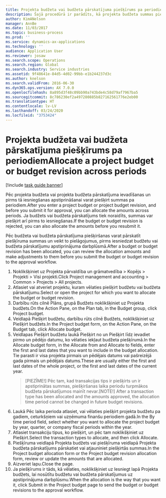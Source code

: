 ```yaml
---
title: Projekta budžeta vai budžeta pārskatījuma piešķīrums pa periodiem
description: Šajā procedūrā ir parādīts, kā projekta budžeta summas piešķirt pa periodiem.
author: KimANelson
manager: AnnBe
ms.date: 11/03/2017
ms.topic: business-process
ms.prod: ''
ms.service: dynamics-ax-applications
ms.technology: ''
audience: Application User
ms.reviewer: josaw
ms.search.scope: Operations
ms.search.region: Global
ms.search.industry: Service industries
ms.assetid: 9f48641e-84d5-4d02-99bb-e1b244237d3c
ms.author: knelson
ms.search.validFrom: 2016-06-30
ms.dyn365.ops.version: AX 7.0.0
ms.openlocfilehash: 8a895d3f48c09bb90a743bde4c58d79af7967ba5
ms.sourcegitcommit: 8c786230ef2a497280885b827162561776e2eb00
ms.translationtype: HT
ms.contentlocale: lv-LV
ms.lasthandoff: 03/24/2020
ms.locfileid: "3753424"
---
```

# <a name="allocate-a-project-budget-or-budget-revision-across-periods"></a><span data-ttu-id="0d2c7-103">Projekta budžeta vai budžeta pārskatījuma piešķīrums pa periodiem</span><span class="sxs-lookup"><span data-stu-id="0d2c7-103">Allocate a project budget or budget revision across periods</span></span>

[!include [task guide banner](../../includes/task-guide-banner.md)]

<span data-ttu-id="0d2c7-104">Pēc projekta budžeta vai projekta budžeta pārskatījuma ievadīšanas un pirms tā iesniegšanas apstiprināšanai varat piešķirt summas pa periodiem.</span><span class="sxs-lookup"><span data-stu-id="0d2c7-104">After you enter a project budget or project budget revision, and before you submit it for approval, you can allocate the amounts across periods.</span></span> <span data-ttu-id="0d2c7-105">Ja budžets vai budžeta pārskatījums tiek noraidīts, summas var piešķirt arī pirms to iesniegšanas.</span><span class="sxs-lookup"><span data-stu-id="0d2c7-105">If the budget or budget revision is rejected, you can also allocate the amounts before you resubmit it.</span></span> 

<span data-ttu-id="0d2c7-106">Pēc budžeta vai budžeta pārskatījuma piešķiršanas varat pārskatīt piešķīruma summas un veikt to pielāgojumus, pirms iesniedzat budžetu vai budžeta pārskatījumu apstiprinājuma darbplūsmā.</span><span class="sxs-lookup"><span data-stu-id="0d2c7-106">After a budget or budget revision has been allocated, you can review the allocation amounts and make adjustments to them before you submit the budget or budget revision to the approval workflow.</span></span> 

1. <span data-ttu-id="0d2c7-107">Noklikšķiniet uz Projekta pārvaldība un grāmatvedība > Kopējs > Projekti > Visi projekti.</span><span class="sxs-lookup"><span data-stu-id="0d2c7-107">Click Project management and accounting > Common > Projects > All projects.</span></span> 
2. <span data-ttu-id="0d2c7-108">Atlasiet vai atveriet projektu, kuram vēlaties piešķirt budžetu vai budžeta pārskatījumu.</span><span class="sxs-lookup"><span data-stu-id="0d2c7-108">Select or open the project for which you want to allocate the budget or budget revision.</span></span> 
3. <span data-ttu-id="0d2c7-109">Darbību rūts cilnē Plāns, grupā Budžets noklikšķiniet uz Projekta budžets.</span><span class="sxs-lookup"><span data-stu-id="0d2c7-109">On the Action Pane, on the Plan tab, in the Budget group, click Project budget.</span></span> 
4. <span data-ttu-id="0d2c7-110">Veidlapā Piešķirt budžetu, darbību rūts cilnē Budžets, noklikšķiniet uz Piešķirt budžets.</span><span class="sxs-lookup"><span data-stu-id="0d2c7-110">In the Project budget form, on the Action Pane, on the Budget tab, click Allocate budget.</span></span> 
5. <span data-ttu-id="0d2c7-111">Veidlapas Piešķirt budžetu laukā Piešķirt no un Piešķirt līdz ievadiet pirmo un pēdējo datumu, ko vēlaties iekļaut budžeta piešķīrumā.</span><span class="sxs-lookup"><span data-stu-id="0d2c7-111">In the Allocate budget form, in the Allocate from and Allocate to fields, enter the first and last dates that you want to include in the budget allocation.</span></span> <span data-ttu-id="0d2c7-112">Tie parasti ir visa projekta pirmais un pēdējais datums vai pašreizējā gada pirmais un pēdējais datums.</span><span class="sxs-lookup"><span data-stu-id="0d2c7-112">These are usually either the first and last dates of the whole project, or the first and last dates of the current year.</span></span>  
   > <span data-ttu-id="0d2c7-113">[PIEZĪME!] Pēc tam, kad transakcijas tips ir piešķirts un ir apstiprinātas summas, piešķiršanas laika periodu turpmākos budžeta pārskatījumos mainīt nevar.</span><span class="sxs-lookup"><span data-stu-id="0d2c7-113">[NOTE!] After a transaction type has been allocated and the amounts approved, the allocation time period cannot be changed in future budget revisions.</span></span> 
6. <span data-ttu-id="0d2c7-114">Laukā Pēc laika perioda atlasiet, vai vēlaties piešķirt projekta budžetu pa gadiem, ceturkšņiem vai uzņēmuma finanšu periodiem gadā.</span><span class="sxs-lookup"><span data-stu-id="0d2c7-114">In the By time period field, select whether you want to allocate the project budget by year, quarter, or company fiscal periods within the year.</span></span>
7. <span data-ttu-id="0d2c7-115">Atlasiet transakciju tipus, ko piešķirt, un pēc tam noklikšķiniet uz Piešķirt.</span><span class="sxs-lookup"><span data-stu-id="0d2c7-115">Select the transaction types to allocate, and then click Allocate.</span></span> 
8. <span data-ttu-id="0d2c7-116">Piešķīruma veidlapā Projekta budžets vai piešķīruma veidlapā Projekta budžeta pārskatījums pārskatiet vai atjauniniet piešķirtās summas.</span><span class="sxs-lookup"><span data-stu-id="0d2c7-116">In the Project budget allocation form or the Project budget revision allocation form, review or update the amounts that are allocated.</span></span> 
9. <span data-ttu-id="0d2c7-117">Aizveriet lapu.</span><span class="sxs-lookup"><span data-stu-id="0d2c7-117">Close the page.</span></span>
10. <span data-ttu-id="0d2c7-118">Ja piešķīrums ir tāds, kā vēlaties, noklikšķiniet uz Iesniegt lapā Projekta budžets, lai nosūtītu budžetu vai budžeta pārskatījumus uz apstiprinājuma darbplūsmu.</span><span class="sxs-lookup"><span data-stu-id="0d2c7-118">When the allocation is the way that you want it, click Submit in the Project budget page to send the budget or budget revisions to the approval workflow.</span></span>  


